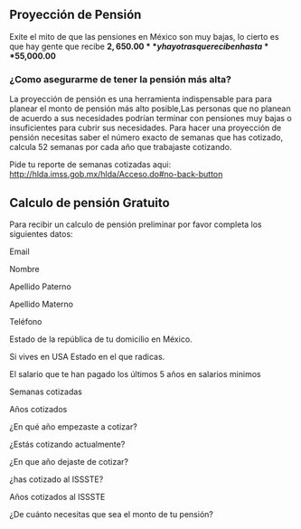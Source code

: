 ## Proyección de Pensión

Exite el mito de que las pensiones en México son muy bajas, lo cierto  es que hay gente que recibe **$2,650.00** y hay otras que reciben hasta **$55,000.00** 

### ¿Como asegurarme de tener la pensión más alta?

La proyección de pensión es una herramienta indispensable para para planear el monto de pensión más alto posible,Las personas que no planean de acuerdo a sus necesidades podrían terminar con pensiones muy bajas o insuficientes para cubrir sus necesidades.
Para hacer una proyección de pensión necesitas saber el número exacto de semanas que has cotizado, calcula 52 semanas por cada año que trabajaste cotizando. 

Pide tu reporte de semanas cotizadas aqui: http://hlda.imss.gob.mx/hlda/Acceso.do#no-back-button


## Calculo de pensión Gratuito

Para recibir un calculo de pensión preliminar por favor completa los siguientes datos:


Email

Nombre

Apellido Paterno

Apellido Materno

Teléfono

Estado de la república de tu domicilio en México.

Si vives en USA Estado en el que radicas.

El salario que te han pagado los últimos 5 años en salarios minimos

Semanas cotizadas

Años cotizados

¿En qué año empezaste a cotizar?

¿Estás cotizando actualmente?

¿En que año dejaste de cotizar?

¿has cotizado al ISSSTE?

Años cotizados al ISSSTE

¿De cuánto necesitas que sea el monto de tu pensión?
